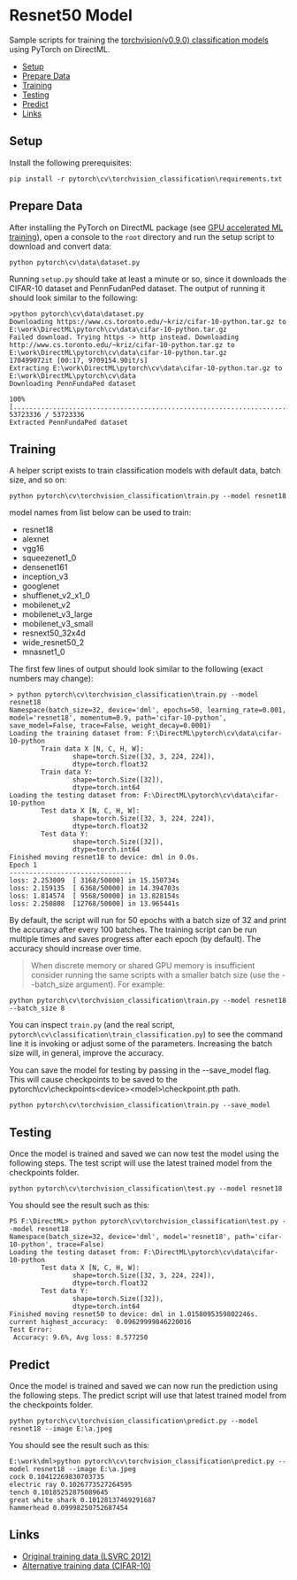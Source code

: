 # Resnet50 Model <!-- omit in toc -->

Sample scripts for training the [torchvision(v0.9.0) classification models](https://pytorch.org/vision/0.9/models.html#classification) using PyTorch on DirectML.

- [Setup](#setup)
- [Prepare Data](#prepare-data)
- [Training](#training)
- [Testing](#testing)
- [Predict](#predict)
- [Links](#links)

## Setup
Install the following prerequisites:
```
pip install -r pytorch\cv\torchvision_classification\requirements.txt 
```

## Prepare Data

After installing the PyTorch on DirectML package (see [GPU accelerated ML training](https://learn.microsoft.com/en-us/windows/ai/directml/gpu-pytorch-windows)), open a console to the `root` directory and run the setup script to download and convert data:

```
python pytorch\cv\data\dataset.py
```

Running `setup.py` should take at least a minute or so, since it downloads the CIFAR-10 dataset and PennFudanPed dataset. The output of running it should look similar to the following:

```
>python pytorch\cv\data\dataset.py
Downloading https://www.cs.toronto.edu/~kriz/cifar-10-python.tar.gz to E:\work\DirectML\pytorch\cv\data\cifar-10-python.tar.gz
Failed download. Trying https -> http instead. Downloading http://www.cs.toronto.edu/~kriz/cifar-10-python.tar.gz to E:\work\DirectML\pytorch\cv\data\cifar-10-python.tar.gz
170499072it [00:17, 9709154.90it/s]
Extracting E:\work\DirectML\pytorch\cv\data\cifar-10-python.tar.gz to E:\work\DirectML\pytorch\cv\data
Downloading PennFundaPed dataset

100% [........................................................................] 53723336 / 53723336
Extracted PennFundaPed dataset
```

## Training

A helper script exists to train classification models with default data, batch size, and so on:

```
python pytorch\cv\torchvision_classification\train.py --model resnet18
```

model names from list below can be used to train:
- resnet18
- alexnet
- vgg16
- squeezenet1_0
- densenet161
- inception_v3
- googlenet
- shufflenet_v2_x1_0
- mobilenet_v2
- mobilenet_v3_large
- mobilenet_v3_small
- resnext50_32x4d
- wide_resnet50_2
- mnasnet1_0

The first few lines of output should look similar to the following (exact numbers may change):
```
> python pytorch\cv\torchvision_classification\train.py --model resnet18
Namespace(batch_size=32, device='dml', epochs=50, learning_rate=0.001, model='resnet18', momentum=0.9, path='cifar-10-python', save_model=False, trace=False, weight_decay=0.0001)
Loading the training dataset from: F:\DirectML\pytorch\cv\data\cifar-10-python
        Train data X [N, C, H, W]:
                shape=torch.Size([32, 3, 224, 224]),
                dtype=torch.float32
        Train data Y:
                shape=torch.Size([32]),
                dtype=torch.int64
Loading the testing dataset from: F:\DirectML\pytorch\cv\data\cifar-10-python
        Test data X [N, C, H, W]:
                shape=torch.Size([32, 3, 224, 224]),
                dtype=torch.float32
        Test data Y:
                shape=torch.Size([32]),
                dtype=torch.int64
Finished moving resnet18 to device: dml in 0.0s.
Epoch 1
-------------------------------
loss: 2.253009  [ 3168/50000] in 15.150734s
loss: 2.159135  [ 6368/50000] in 14.394703s
loss: 1.814574  [ 9568/50000] in 13.828154s
loss: 2.250808  [12768/50000] in 13.965441s
```

By default, the script will run for 50 epochs with a batch size of 32 and print the accuracy after every 100 batches. The training script can be run multiple times and saves progress after each epoch (by default). The accuracy should increase over time.

> When discrete memory or shared GPU memory is insufficient consider running the same scripts with a smaller batch size (use the --batch_size argument). For example:

```
python pytorch\cv\torchvision_classification\train.py --model resnet18 --batch_size 8
```

You can inspect `train.py` (and the real script, `pytorch\cv\classification\train_classification.py`) to see the command line it is invoking or adjust some of the parameters. Increasing the batch size will, in general, improve the accuracy. 

You can save the model for testing by passing in the --save_model flag. This will cause checkpoints to be saved to the pytorch\cv\checkpoints\<device>\<model>\checkpoint.pth path.

```
python pytorch\cv\torchvision_classification\train.py --save_model
```


## Testing

Once the model is trained and saved we can now test the model using the following steps. The test script will use the latest trained model from the checkpoints folder.

```
python pytorch\cv\torchvision_classification\test.py --model resnet18
```

You should see the result such as this:

```
PS F:\DirectML> python pytorch\cv\torchvision_classification\test.py --model resnet18
Namespace(batch_size=32, device='dml', model='resnet18', path='cifar-10-python', trace=False)
Loading the testing dataset from: F:\DirectML\pytorch\cv\data\cifar-10-python
        Test data X [N, C, H, W]:
                shape=torch.Size([32, 3, 224, 224]),
                dtype=torch.float32
        Test data Y:
                shape=torch.Size([32]),
                dtype=torch.int64
Finished moving resnet50 to device: dml in 1.0158095359802246s.
current highest_accuracy:  0.09629999846220016
Test Error:
 Accuracy: 9.6%, Avg loss: 8.577250
```

## Predict

Once the model is trained and saved we can now run the prediction using the following steps. The predict script will use that latest trained model from the checkpoints folder.

```
python pytorch\cv\torchvision_classification\predict.py --model resnet18 --image E:\a.jpeg
```

You should see the result such as this:

```
E:\work\dml>python pytorch\cv\torchvision_classification\predict.py --model resnet18 --image E:\a.jpeg
cock 0.10412269830703735
electric ray 0.1026773527264595
tench 0.10185252875089645
great white shark 0.10128137469291687
hammerhead 0.09998250752687454
```



## Links

- [Original training data (LSVRC 2012)](http://www.image-net.org/challenges/LSVRC/2012/)
- [Alternative training data (CIFAR-10)](https://www.cs.toronto.edu/~kriz/cifar.html)
